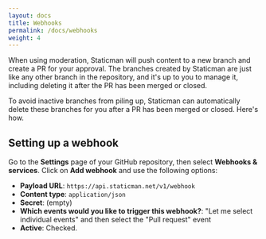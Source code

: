 ```yaml
---
layout: docs
title: Webhooks
permalink: /docs/webhooks
weight: 4
---
```

When using moderation, Staticman will push content to a new branch and create a PR for your approval. The branches created by Staticman are just like any other branch in the repository, and it's up to you to manage it, including deleting it after the PR has been merged or closed.

To avoid inactive branches from piling up, Staticman can automatically delete these branches for you after a PR has been merged or closed. Here's how.

## Setting up a webhook

Go to the **Settings** page of your GitHub repository, then select **Webhooks &amp; services**. Click on **Add webhook** and use the following options:

- **Payload URL**: `https://api.staticman.net/v1/webhook`
- **Content type**: `application/json`
- **Secret**: (empty)
- **Which events would you like to trigger this webhook?**: "Let me select individual events" and then select the "Pull request" event
- **Active**: Checked.